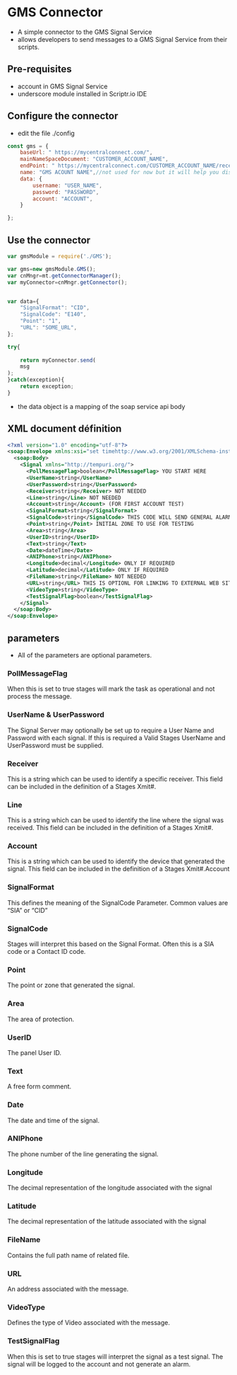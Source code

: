 # GMS Connector
- A simple connector to the GMS Signal Service
- allows developers to send messages to a GMS Signal Service from their scripts.

## Pre-requisites
- account in GMS Signal Service
- underscore module installed in Scriptr.io IDE


## Configure the connector

- edit the file ./config
```javascript
const gms = {
    baseUrl: " https://mycentralconnect.com/",
    mainNameSpaceDocument: "CUSTOMER_ACCOUNT_NAME",
    endPoint: " https://mycentralconnect.com/CUSTOMER_ACCOUNT_NAME/receiver.asmx",
    name: "GMS ACOUNT NAME",//not used for now but it will help you distinguish your apps
    data: {
        username: "USER_NAME",
        password: "PASSWORD",
        account: "ACCOUNT",
    }

};

```
## Use the connector
```javascript
var gmsModule = require('./GMS');

var gms=new gmsModule.GMS();
var cnMngr=mt.getConnectorManager();
var myConnector=cnMngr.getConnector();


var data={
    "SignalFormat": "CID",
    "SignalCode": "E140",
    "Point": "1",
    "URL": "SOME_URL",
};

try{
    
    return myConnector.send(
    msg
);
}catch(exception){
    return exception;
}
```
- the data object is a mapping of the soap service api body
## XML document définition

```xml
<?xml version="1.0" encoding="utf-8"?>
<soap:Envelope xmlns:xsi="set timehttp://www.w3.org/2001/XMLSchema-instance" xmlns:xsd="http://www.w3.org/2001/XMLSchema" xmlns:soap="http://schemas.xmlsoap.org/soap/envelope/">
  <soap:Body>
    <Signal xmlns="http://tempuri.org/">
      <PollMessageFlag>boolean</PollMessageFlag> YOU START HERE
      <UserName>string</UserName>
      <UserPassword>string</UserPassword>
      <Receiver>string</Receiver> NOT NEEDED
      <Line>string</Line> NOT NEEDED
      <Account>string</Account> (FOR FIRST ACCOUNT TEST)
      <SignalFormat>string</SignalFormat>
      <SignalCode>string</SignalCode> THIS CODE WILL SEND GENERAL ALARM FOR INITIAL TESTING
      <Point>string</Point> INITIAL ZONE TO USE FOR TESTING
      <Area>string</Area>
      <UserID>string</UserID>
      <Text>string</Text>
      <Date>dateTime</Date>
      <ANIPhone>string</ANIPhone>
      <Longitude>decimal</Longitude> ONLY IF REQUIRED
      <Latitude>decimal</Latitude> ONLY IF REQUIRED
      <FileName>string</FileName> NOT NEEDED
      <URL>string</URL> THIS IS OPTIONL FOR LINKING TO EXTERNAL WEB SITE (Such as linking to a “Dashboard” if required or other URL)
      <VideoType>string</VideoType>
      <TestSignalFlag>boolean</TestSignalFlag>
    </Signal>
  </soap:Body>
</soap:Envelope>
```

## parameters
- All of the parameters are optional parameters.

### PollMessageFlag
When this is set to true stages will mark the task as operational and not process the message.
 
### UserName & UserPassword
The Signal Server may optionally be set up to require a User Name and Password with each signal. If this is required a Valid Stages UserName and UserPassword must be supplied.
### Receiver
This is a string which can be used to identify a specific receiver. This field can be included in the definition of a Stages Xmit#.
### Line
This is a string which can be used to identify the line where the signal was received. This field can be included in the definition of a Stages Xmit#.
### Account
This is a string which can be used to identify the device that generated the signal. This field can be included in the definition of a Stages Xmit#.Account
### SignalFormat
This defines the meaning of the SignalCode Parameter. Common values are “SIA” or “CID”
### SignalCode
Stages will interpret this based on the Signal Format. Often this is a SIA code or a Contact ID code.
### Point
The point or zone that generated the signal.
### Area
The area of protection.
### UserID
The panel User ID.
### Text
A free form comment.
### Date
The date and time of the signal. 
### ANIPhone
The phone number of the line generating the signal.
### Longitude
The decimal representation of the longitude associated with the signal
### Latitude
The decimal representation of the latitude associated with the signal
### FileName
Contains the full path name of related file.
### URL
An address associated with the message.
### VideoType
Defines the type of Video associated with the message.
### TestSignalFlag
When this is set to true stages will interpret the signal as a test signal. The signal will be logged to the account and not generate an alarm.


